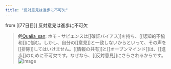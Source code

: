 ```yaml
---
title: "反対意見は進歩に不可欠"
---
```


from [[77日目]]
反対意見は進歩に不可欠
> [@Qualia_san](https://twitter.com/Qualia_san/status/1631833308928565248?s=20): ホモ・サピエンスは[[確証バイアス]]を持ち、[[認知的不協和]]に悩む。しかし、自分の[[意見]]と一致しないからといって、その声を[[排除]]してはいけません。[[情報の共有]]と[[オープンマインド]]は、[[進歩]]のために不可欠です。なぜなら、[[反対意見]]にさらされるからです。
> ![image](https://pbs.twimg.com/media/FqVvs12agAAgIpZ.png)

